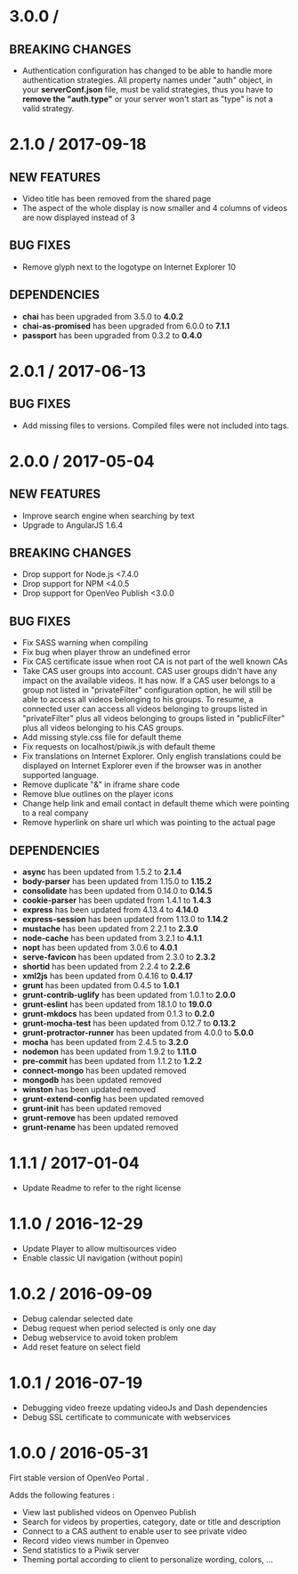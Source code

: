 # 3.0.0 /

## BREAKING CHANGES

- Authentication configuration has changed to be able to handle more authentication strategies. All property names under "auth" object, in your **serverConf.json** file, must be valid strategies, thus you have to **remove the "auth.type"** or your server won't start as "type" is not a valid strategy.

# 2.1.0 / 2017-09-18

## NEW FEATURES

- Video title has been removed from the shared page
- The aspect of the whole display is now smaller and 4 columns of videos are now displayed instead of 3

## BUG FIXES

- Remove glyph next to the logotype on Internet Explorer 10

## DEPENDENCIES

- **chai** has been upgraded from 3.5.0 to **4.0.2**
- **chai-as-promised** has been upgraded from 6.0.0 to **7.1.1**
- **passport** has been upgraded from 0.3.2 to **0.4.0**

# 2.0.1 / 2017-06-13

## BUG FIXES

- Add missing files to versions. Compiled files were not included into tags.

# 2.0.0 / 2017-05-04

## NEW FEATURES

- Improve search engine when searching by text
- Upgrade to AngularJS 1.6.4

## BREAKING CHANGES

- Drop support for Node.js &lt;7.4.0
- Drop support for NPM &lt;4.0.5
- Drop support for OpenVeo Publish &lt;3.0.0

## BUG FIXES

- Fix SASS warning when compiling
- Fix bug when player throw an undefined error
- Fix CAS certificate issue when root CA is not part of the well known CAs
- Take CAS user groups into account. CAS user groups didn't have any impact on the available videos. It has now. If a CAS user belongs to a group not listed in "privateFilter" configuration option, he will still be able to access all videos belonging to his groups. To resume, a connected user can access all videos belonging to groups listed in "privateFilter" plus all videos belonging to groups listed in "publicFilter" plus all videos belonging to his CAS groups.
- Add missing style.css file for default theme
- Fix requests on localhost/piwik.js with default theme
- Fix translations on Internet Explorer. Only english translations could be displayed on Internet Explorer even if the browser was in another supported language.
- Remove duplicate "&" in iframe share code
- Remove blue outlines on the player icons
- Change help link and email contact in default theme which were pointing to a real company
- Remove hyperlink on share url which was pointing to the actual page

## DEPENDENCIES

- **async** has been updated from 1.5.2 to **2.1.4**
- **body-parser** has been updated from 1.15.0 to **1.15.2**
- **consolidate** has been updated from 0.14.0 to **0.14.5**
- **cookie-parser** has been updated from 1.4.1 to **1.4.3**
- **express** has been updated from 4.13.4 to **4.14.0**
- **express-session** has been updated from 1.13.0 to **1.14.2**
- **mustache** has been updated from 2.2.1 to **2.3.0**
- **node-cache** has been updated from 3.2.1 to **4.1.1**
- **nopt** has been updated from 3.0.6 to **4.0.1**
- **serve-favicon** has been updated from 2.3.0 to **2.3.2**
- **shortid** has been updated from 2.2.4 to **2.2.6**
- **xml2js** has been updated from 0.4.16 to **0.4.17**
- **grunt** has been updated from 0.4.5 to **1.0.1**
- **grunt-contrib-uglify** has been updated from 1.0.1 to **2.0.0**
- **grunt-eslint** has been updated from 18.1.0 to **19.0.0**
- **grunt-mkdocs** has been updated from 0.1.3 to **0.2.0**
- **grunt-mocha-test** has been updated from 0.12.7 to **0.13.2**
- **grunt-protractor-runner** has been updated from 4.0.0 to **5.0.0**
- **mocha** has been updated from 2.4.5 to **3.2.0**
- **nodemon** has been updated from 1.9.2 to **1.11.0**
- **pre-commit** has been updated from 1.1.2 to **1.2.2**
- **connect-mongo** has been updated removed
- **mongodb** has been updated removed
- **winston** has been updated removed
- **grunt-extend-config** has been updated removed
- **grunt-init** has been updated removed
- **grunt-remove** has been updated removed
- **grunt-rename** has been updated removed

# 1.1.1 / 2017-01-04

- Update Readme to refer to the right license

# 1.1.0 / 2016-12-29

- Update Player to allow multisources video
- Enable classic UI navigation (without popin)

# 1.0.2 / 2016-09-09

- Debug calendar selected date
- Debug request when period selected is only one day
- Debug webservice to avoid token problem
- Add reset feature on select field

# 1.0.1 / 2016-07-19

- Debugging video freeze updating videoJs and Dash dependencies
- Debug SSL certificate to communicate with webservices

# 1.0.0 / 2016-05-31

Firt stable version of OpenVeo Portal .

Adds the following features :

- View last published videos on Openveo Publish
- Search for videos by properties, category, date or title and description
- Connect to a CAS authent to enable user to see private video
- Record video views number in Openveo
- Send statistics to a Piwik server
- Theming portal according to client to personalize wording, colors, ...
